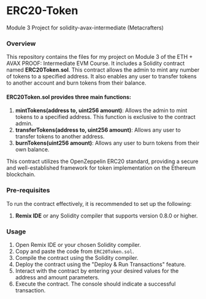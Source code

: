 # ERC20-Token
Module 3 Project for solidity-avax-intermediate (Metacrafters)

### Overview

This repository contains the files for my project on Module 3 of the ETH + AVAX PROOF: Intermediate EVM Course. It includes a Solidity contract named **ERC20Token.sol**. This contract allows the admin to mint any number of tokens to a specified address. It also enables any user to transfer tokens to another account and burn tokens from their balance.

#### ERC20Token.sol provides three main functions:

1. **mintTokens(address to, uint256 amount)**: Allows the admin to mint tokens to a specified address. This function is exclusive to the contract admin.
2. **transferTokens(address to, uint256 amount)**: Allows any user to transfer tokens to another address.
3. **burnTokens(uint256 amount)**: Allows any user to burn tokens from their own balance.

This contract utilizes the OpenZeppelin ERC20 standard, providing a secure and well-established framework for token implementation on the Ethereum blockchain.

### Pre-requisites
To run the contract effectively, it is recommended to set up the following:

1. **Remix IDE** or any Solidity compiler that supports version 0.8.0 or higher.

### Usage

1. Open Remix IDE or your chosen Solidity compiler.
2. Copy and paste the code from `ERC20Token.sol`.
3. Compile the contract using the Solidity compiler.
4. Deploy the contract using the "Deploy & Run Transactions" feature.
5. Interact with the contract by entering your desired values for the address and amount parameters.
6. Execute the contract. The console should indicate a successful transaction.
